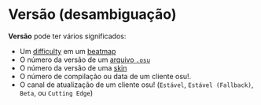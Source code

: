 # Versão (desambiguação)

**Versão** pode ter vários significados:

- Um [difficulty](/wiki/Beatmap/Difficulty) em um [beatmap](/wiki/Beatmap)
- O número da versão de um [arquivo `.osu`](/wiki/osu!_File_Formats/Osu_(file_format))
- O número da versão de uma [skin](/wiki/Skinning)
- O número de compilação ou data de um cliente osu!.
- O canal de atualização de um cliente osu! (`Estável`, `Estável (Fallback)`, `Beta`, ou `Cutting Edge`)
